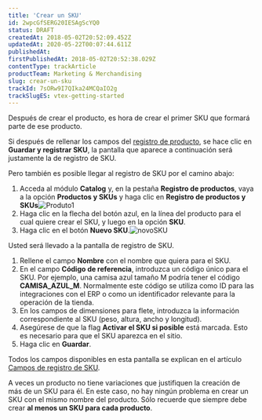 ```yaml
---
title: 'Crear un SKU'
id: 2wpcGfSERG20IESAgScYQ0
status: DRAFT
createdAt: 2018-05-02T20:52:09.452Z
updatedAt: 2020-05-22T00:07:44.611Z
publishedAt: 
firstPublishedAt: 2018-05-02T20:52:38.029Z
contentType: trackArticle
productTeam: Marketing & Merchandising
slug: crear-un-sku
trackId: 7sORw9I7QIka24MCQaIO2g
trackSlugES: vtex-getting-started
---
```


Después de crear el producto, es hora de crear el primer SKU que formará parte de ese producto.

Si después de rellenar los campos del [registro de producto](/pt/getting-started/crear-un-producto), se hace clic en __Guardar y registrar SKU__, la pantalla que aparece a continuación será justamente la de registro de SKU.

Pero también es posible llegar al registro de SKU por el camino abajo:
1. Acceda al módulo __Catalog__ y, en la pestaña __Registro de productos__, vaya a la opción __Productos y SKUs__ y haga clic en __Registro de productos y SKUs__![Produto1](//images.contentful.com/alneenqid6w5/4X1QYKrHz2ysAEAAW6gK6/85b81671add3f7573a9c4531b215ba82/Produto1.png)
2. Haga clic en la flecha del botón azul, en la línea del producto para el cual quiere crear el SKU, y luego en la opción __SKU__.
3. Haga clic en el botón __Nuevo SKU__.![novoSKU](//images.contentful.com/alneenqid6w5/5VonhvkjXaoma84SqGuYSQ/f072e69753933862ba5ad205f9a55ecd/novoSKU.gif)

Usted será llevado a la pantalla de registro de SKU.

1. Rellene el campo __Nombre__ con el nombre que quiera para el SKU.
2. En el campo __Código de referencia__, introduzca un código único para el SKU. Por ejemplo, una camisa azul tamaño M podría tener el código __CAMISA\_AZUL\_M__. Normalmente este código se utiliza como ID para las integraciones con el ERP o como un identificador relevante para la operación de la tienda.
3. En los campos de dimensiones para flete, introduzca la información correspondiente al SKU (peso, altura, ancho y longitud).
4. Asegúrese de que la flag __Activar el SKU si posible__ está marcada. Esto es necesario para que el SKU aparezca en el sitio.
5. Haga clic en __Guardar__.

Todos los campos disponibles en esta pantalla se explican en el artículo [Campos de registro de SKU](/es/tutorial/campos-de-registro-de-sku).

<div class="alert alert-info">
A veces un producto no tiene variaciones que justifiquen la creación de más de un SKU para él. En este caso, no hay ningún problema en crear un SKU con el mismo nombre del producto. Sólo recuerde que siempre debe crear <strong>al menos un SKU para cada producto</strong>.
</div>
